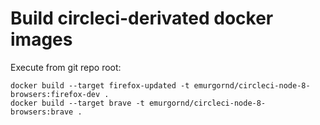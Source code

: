 # Build circleci-derivated docker images

Execute from git repo root:
```
docker build --target firefox-updated -t emurgornd/circleci-node-8-browsers:firefox-dev .
docker build --target brave -t emurgornd/circleci-node-8-browsers:brave .
```
